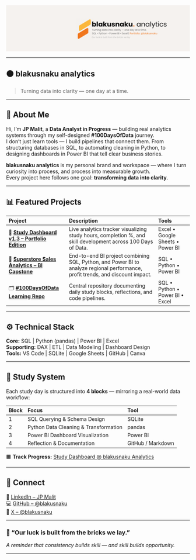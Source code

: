 ![blakusnaku analytics banner](./github_banner.png)

---

## 🟠 blakusnaku analytics  
> Turning data into clarity — one day at a time.

---

## 🧭 About Me  

Hi, I’m **JP Malit**, a **Data Analyst in Progress** — building real analytics systems through my self-designed **#100DaysOfData** journey.  
I don’t just learn tools — I build pipelines that connect them. From structuring databases in SQL, to automating cleaning in Python, to designing dashboards in Power BI that tell clear business stories.  

**blakusnaku analytics** is my personal brand and workspace — where I turn curiosity into process, and process into measurable growth.  
Every project here follows one goal: **transforming data into clarity**.

---

## 📊 Featured Projects  

| Project | Description | Tools |
|:--|:--|:--|
| 🧠 [**Study Dashboard v1.3 – Portfolio Edition**](https://docs.google.com/spreadsheets/d/1TLP4skR9L8p8keZBImYdIXdy1Gyl0mBcUqyHPyfwIXE/edit?usp=sharing) | Live analytics tracker visualizing study hours, completion %, and skill development across 100 Days of Data. | Excel • Google Sheets • Power BI |
| 🏪 [**Superstore Sales Analytics – BI Capstone**](https://github.com/blakusnaku/blakusnaku-superstore-sales-analytics) | End-to-end BI project combining SQL, Python, and Power BI to analyze regional performance, profit trends, and discount impact. | SQL • Python • Power BI |
| 🗂️ [**#100DaysOfData Learning Repo**](https://github.com/blakusnaku/blakusnaku-100-days-of-data) | Central repository documenting daily study blocks, reflections, and code pipelines. | SQL • Python • Power BI • Excel |

---

## ⚙️ Technical Stack  

**Core:** SQL | Python (pandas) | Power BI | Excel  
**Supporting:** DAX | ETL | Data Modeling | Dashboard Design  
**Tools:** VS Code | SQLite | Google Sheets | GitHub | Canva  

---

## 🧩 Study System  

Each study day is structured into **4 blocks** — mirroring a real-world data workflow:  

| Block | Focus | Tool |
|:--|:--|:--|
| 1 | SQL Querying & Schema Design | SQLite |
| 2 | Python Data Cleaning & Transformation | pandas |
| 3 | Power BI Dashboard Visualization | Power BI |
| 4 | Reflection & Documentation | GitHub / Markdown |

🟧 **Track Progress:** [Study Dashboard @ blakusnaku Analytics](https://docs.google.com/spreadsheets/d/1TLP4skR9L8p8keZBImYdIXdy1Gyl0mBcUqyHPyfwIXE/edit?usp=sharing)

---

## 💬 Connect  

📍 [LinkedIn – JP Malit](https://www.linkedin.com/in/jp-malit)  
💻 [GitHub – @blakusnaku](https://github.com/blakusnaku)  
🧡 [X – @blakusnaku](https://x.com/blakusnaku)  

---

### 🧱 “Our luck is built from the bricks we lay.”  
_A reminder that consistency builds skill — and skill builds opportunity._

---
